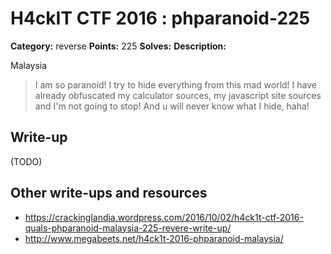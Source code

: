 # H4ckIT CTF 2016 : phparanoid-225

**Category:** reverse
**Points:** 225
**Solves:**
**Description:**

Malaysia

> I am so paranoid! I try to hide everything from this mad world! I have already obfuscated my calculator sources, my javascript site sources and I'm not going to stop! And u will never know what I hide, haha!

## Write-up

(TODO)

## Other write-ups and resources

* https://crackinglandia.wordpress.com/2016/10/02/h4ck1t-ctf-2016-quals-phparanoid-malaysia-225-revere-write-up/
* http://www.megabeets.net/h4ck1t-2016-phparanoid-malaysia/
